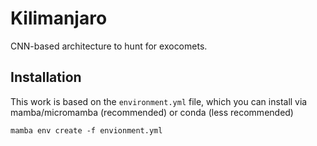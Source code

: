# Kilimanjaro

CNN-based architecture to hunt for exocomets.

## Installation

This work is based on the `environment.yml` file, which you can install via mamba/micromamba (recommended) or conda (less recommended)

```
mamba env create -f envionment.yml
```

